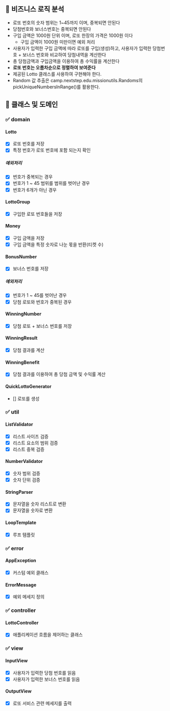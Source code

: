 ## 🎯 비즈니스 로직 분석

- 로또 번호의 숫자 범위는 1~45까지 이며, 중복되면 안된다
- 당첨번호와 보너스번호는 중복되면 안된다
- 구입 금액은 1000원 단위 이며, 로또 한장의 가격은 1000원 이다
    - 구입 금액이 1000원 미만이면 예외 처리
- 사용자가 입력한 구입 금액에 따라 로또를 구입(생성)하고, 사용자가 입력한 당첨번호 + 보너스 번호와 비교하여 당첨내역을 계산한다
- 총 당첨금액과 구입금액을 이용하여 총 수익률을 계산한다
- **로또 번호는 오름차순으로 정렬하여 보여준다**
- 제공된 Lotto 클래스를 사용하여 구현해야 한다.
- Random 값 추출은 camp.nextstep.edu.missionutils.Randoms의 pickUniqueNumbersInRange()를 활용한다.


## 🎯 클래스 및 도메인

### ✅ domain

#### Lotto
- [X] 로또 번호를 저장
- [X] 특정 번호가 로또 번호에 포함 되는지 확인

##### 예외처리
- [X] 번호가 중복되는 경우
- [X] 번호가 1 ~ 45 범위를 범위를 벗어난 경우
- [X] 번호가 6개가 아닌 경우

#### LottoGroup
- [X] 구입한 로또 번호들을 저장

#### Money
- [X] 구입 금액을 저장
- [X] 구입 금액을 특정 숫자로 나눈 몫을 반환(티켓 수)

#### BonusNumber
- [X] 보너스 번호를 저장

##### 예외처리
- [X] 번호가 1 ~ 45를 벗어난 경우
- [X] 당첨 로또와 번호가 중복된 경우

#### WinningNumber
- [X] 당첨 로또 + 보너스 번호를 저장

#### WinningResult
- [X] 당첨 결과를 계산

#### WinningBenefit
- [X] 당첨 결과를 이용하여 총 당첨 금액 및 수익률 계산

#### QuickLottoGenerator
- [] 로또를 생성

### ✅ util

#### ListValidator
- [X] 리스트 사이즈 검증
- [X] 리스트 요소의 범위 검증
- [X] 리스트 중복 검증

#### NumberValidator
- [X] 숫자 범위 검증
- [X] 숫자 단위 검증

#### StringParser
- [X] 문자열을 숫자 리스트로 변환
- [X] 문자열을 숫자로 변환

#### LoopTemplate
- [X] 루프 템플릿

### ✅ error

#### AppException
- [X] 커스텀 예외 클래스

#### ErrorMessage
- [X] 예외 메세지 정의

### ✅ controller

#### LottoController
- [X] 애플리케이션 흐름을 제어하는 클래스

### ✅ view

#### InputView
- [X] 사용자가 입력한 당첨 번호를 읽음
- [X] 사용자가 입력한 보너스 번호를 읽음

#### OutputView
- [X] 로또 서비스 관련 메세지를 출력

